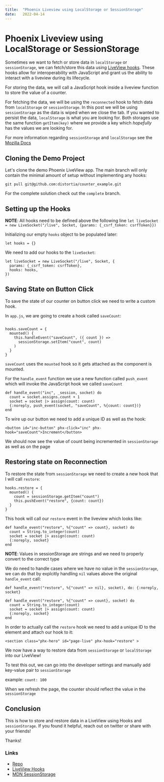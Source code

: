 ```yaml
---
title:  "Phoenix Liveview using LocalStorage or SessionStorage"
date:   2022-04-14
---
```


# Phoenix Liveview using LocalStorage or SessionStorage

Sometimes we want to fetch or store data in `localStorage` or `sessionStorage`, we can fetch/store this data using [LiveView hooks](https://hexdocs.pm/phoenix_live_view/js-interop.html#client-hooks-via-phx-hook).
These hooks allow for interoperability with JavaScript and grant us the ability to interact with a liveview during its lifecycle.

For storing the data, we will call a JavaScript hook inside a liveview function to store the value of a counter.

For fetching the data, we will be using the `reconnected` hook to fetch data from `localStorage` or `sessionStorage`. In this post we will be using `sessionStorage` as the data is wiped when we close the tab. If you wanted to persist the data, `localStorage` is what you are looking for. Both storages use the same function `getItem(key)` where we provide a key which _hopefully_ has the values we are looking for.

For more information regarding `sessionStorage` and `localStorage` see the [Mozilla Docs](https://developer.mozilla.org/en-US/docs/Web/API/Window/sessionStorage)

## Cloning the Demo Project

Let's clone the demo Phoenix LiveView app. The main branch will only contain the minimal amount of setup without implementing any hooks:

`git pull git@github.com:distortia/counter_example.git`

For the complete solution check out the `complete` branch.

## Setting up the Hooks

__NOTE__: All hooks need to be defined above the following line `let liveSocket = new LiveSocket("/live", Socket, {params: {_csrf_token: csrfToken}})`

Initializing our empty `hooks` object to be populated later:

```
let hooks = {}
```

We need to add our hooks to the `liveSocket`:

```
let liveSocket = new LiveSocket("/live", Socket, {
  params: {_csrf_token: csrfToken},
  hooks: hooks,
})
```

## Saving State on Button Click

To save the state of our counter on button click we need to write a custom hook.

In `app.js`, we are going to create a hook called `saveCount`:

```

hooks.saveCount = {
  mounted() {
    this.handleEvent("saveCount", ({ count }) =>
      sessionStorage.setItem("count", count)
    )
  }
}
```

`saveCount` uses the `mounted` hook so it gets attached as the component is mounted.

For the `handle_event` function we use a new function called `push_event` which will invoke the JavaScript hook we called `saveCount`

```
def handle_event("inc", _session, socket) do
  count = socket.assigns.count + 1
  socket = socket |> assign(count: count)
  {:noreply, push_event(socket, "saveCount", %{count: count})}
end
```

To wire up our button we need to add a unique ID as well as the hook:

`<button id="inc-button" phx-click="inc" phx-hook="saveCount">Increment</button>`

We should now see the value of count being incremented in `sessionStorage` as well as on the page

## Restoring state on Reconnection

To restore the state from `sessionStorage` we need to create a new hook that I will call `restore`:

```
hooks.restore = {
  mounted() {
    count = sessionStorage.getItem("count")
    this.pushEvent("restore", {count: count})
  }
}
```

This hook will call our `restore` event in the liveview which looks like:

```
def handle_event("restore", %{"count" => count}, socket) do
  count = String.to_integer(count)
  socket = socket |> assign(count: count)
  {:noreply, socket}
end
```

__NOTE__: Values in sessionStorage are strings and we need to properly convert to the correct type

We do need to handle cases where we have no value in the `sessionStorage`, we can do that by explcitly handling `nil` values above the original `handle_event` call:

```
def handle_event("restore", %{"count" => nil}, socket), do: {:noreply, socket}

def handle_event("restore", %{"count" => count}, socket) do
  count = String.to_integer(count)
  socket = socket |> assign(count: count)
  {:noreply, socket}
end
```

In order to actually call the `restore` hook we need to add a unique ID to the element and attach our hook to it:

`<section class="phx-hero" id="page-live" phx-hook="restore" >`

We now have a way to restore data from `sessionStorage` or `localStorage` into our LiveView!

To test this out, we can go into the developer settings and manually add key-value pair to `sessionStorage`

example: `count: 100`

When we refresh the page, the counter should reflect the value in the `sessionStorage`

## Conclusion

This is how to store and restore data in a LiveView using Hooks and `sessionStorage`. If you found it helpful, reach out on twitter or share with your friends!

Thanks!

### Links
- [Repo](https://github.com/distortia/counter_example)
- [LiveView Hooks](https://hexdocs.pm/phoenix_live_view/js-interop.html#client-hooks-via-phx-hook)
- [MDN SessionStorage](https://developer.mozilla.org/en-US/docs/Web/API/Window/sessionStorage)

